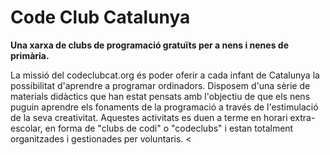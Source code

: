 Code Club Catalunya
===============

__Una xarxa de clubs de programació gratuïts per a nens i nenes de primària.__

La missió del codeclubcat.org és poder oferir a cada infant de Catalunya la possibilitat d'aprendre a programar ordinadors. Disposem d'una sèrie de materials didàctics que han estat pensats amb l'objectiu de que els nens puguin aprendre els fonaments de la programació a través de l'estimulació de la seva creativitat. Aquestes activitats es duen a terme en horari extra-escolar, en forma de "clubs de codi" o "codeclubs" i estan totalment organitzades i gestionades per voluntaris. <

